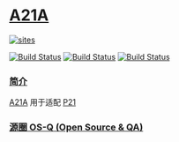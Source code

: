 ﻿# [A21A](https://github.com/OS-Q/A21A)

[![sites](http://182.61.61.133/link/resources/OSQ.png)](http://www.OS-Q.com)

[![Build Status](https://github.com/OS-Q/A21A/workflows/CI/badge.svg)](https://github.com/OS-Q/A21A/actions/workflows/CI.yml)
[![Build Status](https://github.com/OS-Q/A21A/workflows/nightly/badge.svg)](https://github.com/OS-Q/A21A/actions/workflows/nightly.yml)
[![Build Status](https://github.com/OS-Q/A21A/workflows/release/badge.svg)](https://github.com/OS-Q/A21A/actions/workflows/release.yml)

### [简介](https://github.com/OS-Q/A21A/wiki)

[A21A](https://github.com/OS-Q/A21A) 用于适配 [P21](https://github.com/OS-Q/P21)

### [源圈 OS-Q (Open Source & QA) ](http://www.OS-Q.com)
